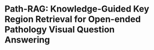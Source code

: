 # Path-RAG: Knowledge-Guided Key Region Retrieval for Open-ended Pathology Visual Question Answering
